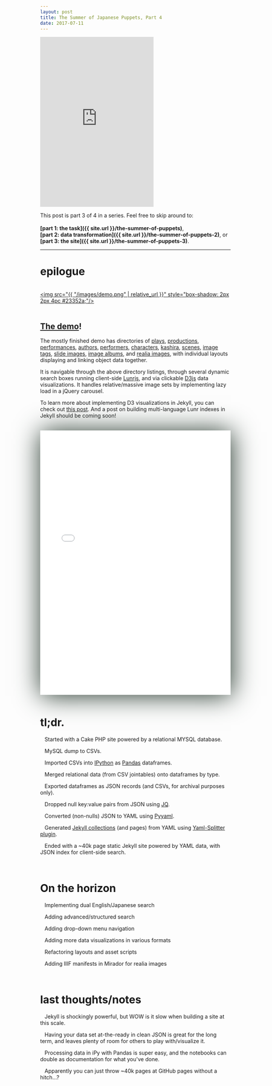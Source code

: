 ```yaml
---
layout: post
title: The Summer of Japanese Puppets, Part 4
date: 2017-07-11
---
```


<iframe height="450px" src="https://www.youtube.com/embed/ZaI8fN4176k" frameborder="0" allowfullscreen></iframe>

This post is part 3 of 4 in a series. Feel free to skip around to:<br><br>__[part 1: the task]({{ site.url }}/the-summer-of-puppets)__,<br>__[part 2: data transformation]({{ site.url }}/the-summer-of-puppets-2)__, or <br>__[part 3: the site]({{ site.url }}/the-summer-of-puppets-3)__.

<hr/>

# epilogue

<br><a href="https://mnyrop.github.io/bunraku-demo"><img src="{{ "/images/demo.png" | relative_url }}" style="box-shadow: 2px 2px 4pc #23352a;"/><a/><br><br>

## [The demo](https://mnyrop.github.io/bunraku-demo)!

The mostly finished demo has directories of
[plays](https://mnyrop.github.io/bunraku-demo/plays),
[productions](https://mnyrop.github.io/bunraku-demo/productions),
[performances](https://mnyrop.github.io/bunraku-demo/performances),
[authors](https://mnyrop.github.io/bunraku-demo/authors),
[performers](https://mnyrop.github.io/bunraku-demo/performers),
[characters](https://mnyrop.github.io/bunraku-demo/characters),
[kashira](https://mnyrop.github.io/bunraku-demo/kashira),
[scenes](https://mnyrop.github.io/bunraku-demo/performances/scenes/2671),
[image tags](https://mnyrop.github.io/bunraku-demo/tags),
[slide images](https://mnyrop.github.io/bunraku-demo/slides),
[image albums](https://mnyrop.github.io/bunraku-demo/albums), and
[realia images](https://mnyrop.github.io/bunraku-demo/realia),
with individual layouts displaying and linking object data together.

It is navigable through the above directory listings, through several dynamic search boxes running client-side [Lunrjs](https://lunrjs.com/), and via clickable [D3js](https://d3js.org/) data visualizations. It handles relative/massive image sets by implementing lazy load in a jQuery carousel.

To learn more about implementing D3 visualizations in Jekyll, you can check out [this post](autogenerate-json-for-d3-from-jekyll-collection-data). And a post on building multi-language Lunr indexes in Jekyll should be coming soon!

<br>
<iframe width="100%" height="700" src="//jsfiddle.net/marii_/zkdzy0qq/2/embedded/result,js/" allowfullscreen="allowfullscreen" frameborder="0" style="box-shadow: 2px 2px 4pc #23352a;"></iframe>
<br><br>

# tl;dr.

<i class="fa fa-chevron-circle-right" aria-hidden="true"></i>&nbsp;&nbsp;
Started with a Cake PHP site powered by a relational MYSQL database.

<i class="fa fa-chevron-circle-right" aria-hidden="true"></i>&nbsp;&nbsp;
MySQL dump to CSVs.

<i class="fa fa-chevron-circle-right" aria-hidden="true"></i>&nbsp;&nbsp;
Imported CSVs into [IPython](https://ipython.org/) as [Pandas](http://pandas.pydata.org/) dataframes.

<i class="fa fa-chevron-circle-right" aria-hidden="true"></i>&nbsp;&nbsp;
Merged relational data (from CSV jointables) onto dataframes by type.

<i class="fa fa-chevron-circle-right" aria-hidden="true"></i>&nbsp;&nbsp;
Exported dataframes as JSON records (and CSVs, for archival purposes only).

<i class="fa fa-chevron-circle-right" aria-hidden="true"></i>&nbsp;&nbsp;
Dropped null key:value pairs from JSON using [JQ](https://stedolan.github.io/jq/).

<i class="fa fa-chevron-circle-right" aria-hidden="true"></i>&nbsp;&nbsp;
Converted (non-nulls) JSON to YAML using [Pyyaml](http://pyyaml.org/).

<i class="fa fa-chevron-circle-right" aria-hidden="true"></i>&nbsp;&nbsp;
Generated [Jekyll collections](https://jekyllrb.com/docs/collections/) (and pages) from YAML using [Yaml-Splitter plugin](https://github.com/mnyrop/yaml-splitter).

<i class="fa fa-chevron-circle-right" aria-hidden="true"></i>&nbsp;&nbsp;
Ended with a ~40k page static Jekyll site powered by YAML data, with JSON index for client-side search.

<br>

# On the horizon

<i class="fa fa-minus-square-o" aria-hidden="true"></i>&nbsp;&nbsp;
Implementing dual English/Japanese search

<i class="fa fa-minus-square-o" aria-hidden="true"></i>&nbsp;&nbsp;
Adding advanced/structured search

<i class="fa fa-minus-square-o" aria-hidden="true"></i>&nbsp;&nbsp;
Adding drop-down menu navigation

<i class="fa fa-minus-square-o" aria-hidden="true"></i>&nbsp;&nbsp;
Adding more data visualizations in various formats

<i class="fa fa-minus-square-o" aria-hidden="true"></i>&nbsp;&nbsp;
Refactoring layouts and asset scripts

<i class="fa fa-minus-square-o" aria-hidden="true"></i>&nbsp;&nbsp;
Adding IIIF manifests in Mirador for realia images

<br>

# last thoughts/notes

<i class="fa fa-hand-o-right" aria-hidden="true"></i>&nbsp;&nbsp;
Jekyll is shockingly powerful, but WOW is it slow when building a site at this scale.


<i class="fa fa-hand-o-right" aria-hidden="true"></i>&nbsp;&nbsp;
Having your data set at-the-ready in clean JSON is great for the long term, and leaves plenty of room for others to play with/visualize it.

<i class="fa fa-hand-o-right" aria-hidden="true"></i>&nbsp;&nbsp;
Processing data in iPy with Pandas is super easy, and the notebooks can double as documentation for what you've done.

<i class="fa fa-hand-o-right" aria-hidden="true"></i>&nbsp;&nbsp;
Apparently you can just throw ~40k pages at GitHub pages without a hitch...?


<br><br>
